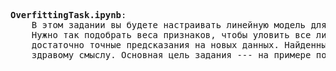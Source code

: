 <pre><b>OverfittingTask.ipynb</b>:
    В этом задании вы будете настраивать линейную модель для прогнозирования количества прокатов велосипедов в зависимости от календарных характеристик дня и погодных условий. 
    Нужно так подобрать веса признаков, чтобы уловить все линейные зависимости в данных и в то же время не учесть лишние признаки, тогда модель не переобучится и будет делать 
    достаточно точные предсказания на новых данных. Найденные линейные зависимости нужно будет интерпретировать, то есть понять, соответствует ли обнаруженная закономерность 
    здравому смыслу. Основная цель задания --- на примере показать и объяснить, из-за чего возникает переобучение и как с ним можно бороться.</pre>
